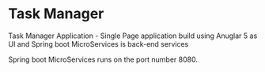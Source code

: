 # Task Manager
Task Manager Application - Single Page application build using Anuglar 5 as UI and Spring boot MicroServices is back-end services

Spring boot MicroServices runs on the port number 8080.

